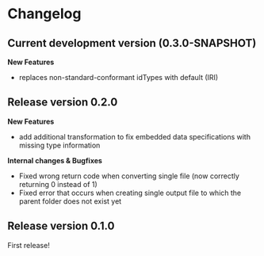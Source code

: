 # Changelog

## Current development version (0.3.0-SNAPSHOT)

**New Features**
* replaces non-standard-conformant idTypes with default (IRI)

## Release version 0.2.0

**New Features**
* add additional transformation to fix embedded data specifications with missing type information

**Internal changes & Bugfixes**
* Fixed wrong return code when converting single file (now correctly returning 0 instead of 1)
* Fixed error that occurs when creating single output file to which the parent folder does not exist yet


## Release version 0.1.0

First release!
